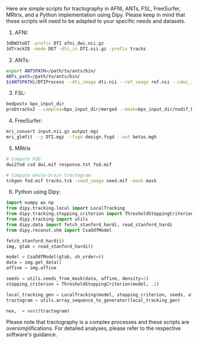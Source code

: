 Here are simple scripts for tractography in AFNI, ANTs, FSL, FreeSurfer, MRtrix, and a Python implementation using Dipy. Please keep in mind that these scripts will need to be adapted to your specific needs and datasets.

1. AFNI:

```bash
3dDWItoDT -prefix DTI afni_dwi.nii.gz
3dTrackID -mode DET -dti_in DTI.nii.gz -prefix tracks
```

2. ANTs:

```bash
export ANTSPATH=/path/to/ants/bin/
ANTs_path=/path/to/ants/bin/
${ANTSPATH}/DTIProcess --dti_image dti.nii --ref_image ref.nii --idwi_image idwi.nii 
```

3. FSL:

```bash
bedpostx bpx_input_dir
probtrackx2 --samples=bpx_input_dir/merged --mask=bpx_input_dir/nodif_brain_mask --seed=masks.nii.gz --out=probtrackx_output
```

4. FreeSurfer:

```bash
mri_convert input.nii.gz output.mgz
mri_glmfit --y DTI.mgz --fsgd design.fsgd --out betas.mgh
```

5. MRtrix

```bash
# Compute FOD
dwi2fod csd dwi.mif response.txt fod.mif 

# Compute whole-brain tractogram
tckgen fod.mif tracks.tck -seed_image seed.mif -mask mask
```

6. Python using Dipy:

```python
import numpy as np
from dipy.tracking.local import LocalTracking
from dipy.tracking.stopping_criterion import ThresholdStoppingCriterion
from dipy.tracking import utils
from dipy.data import fetch_stanford_hardi, read_stanford_hardi
from dipy.reconst.shm import CsaOdfModel

fetch_stanford_hardi()
img, gtab = read_stanford_hardi()

model = CsaOdfModel(gtab, sh_order=6)
data = img.get_data()
affine = img.affine

seeds = utils.seeds_from_mask(data, affine, density=2)
stopping_criterion = ThresholdStoppingCriterion(model, .2)

local_tracking_gen = LocalTracking(model, stopping_criterion, seeds, affine, step_size=.5)
tractogram = utils.array_sequence_to_generator(local_tracking_gen)

nex,  = next(tractogram)
```

Please note that tractography is a complex processes and these scripts are oversimplifications. For detailed analyses, please refer to the respective software's guidance.